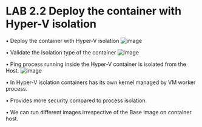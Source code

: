 # LAB 2.2 Deploy the container with Hyper-V isolation

• Deploy the container with Hyper-V isolation
![image](https://user-images.githubusercontent.com/71546848/220199673-26917a8b-2101-4ab0-b18b-4513255e8b7f.png)

• Validate the Isolation type of the container
![image](https://user-images.githubusercontent.com/71546848/220199705-d62ce68d-a63f-4faa-b8a2-4ea4caf366d6.png)

• Ping process running inside the Hyper-V container is isolated from the Host.
![image](https://user-images.githubusercontent.com/71546848/220199729-49a71623-a247-44c2-8b46-7aa04514ca50.png)

• In Hyper-V isolation containers has its own kernel managed by VM worker process.

• Provides more security compared to process isolation.

• We can run different images irrespective of the Base image on container host.
